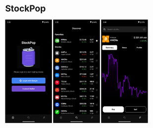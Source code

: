 # StockPop


<div>
  <img src="./screenshots/home.png" alt="Home Screen" width="30%" />
  <img src="./screenshots/discovery.png" alt="Discovery Screen" width="30%" />
  <img src="./screenshots/swap.png" alt="Swap Screen" width="30%" />
</div>
